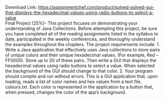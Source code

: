 Download Link: https://assignmentchef.com/product/solved-solved-gui-that-displays-the-hexadecimal-values-using-radio-buttons-to-select-a-value
<br>
Final Project (25%)- This project focuses on demonstrating your understanding of Java Collections. Before attempting this project, be sure you have completed all of the reading assignments listed in the syllabus to date, participated in the weekly conferences, and thoroughly understand the examples throughout the chapters. The project requirements include: 1. Write a Java application that effectively uses Java collections to store pairs of unique colors and their unique hexadecimal values. (For example, Red – FF0000). Store up to 20 of these pairs. Then write a GUI that displays the hexadecimal values using radio buttons to select a value. When selected the background of the GUI should change to that color. 2. Your program should compile and run without errors. This is a GUI application that, upon loading, reads a list of color names and hex values from a text file, colours.txt. Each color is represented in the application by a button that, when pressed, changes the color of the app’s background.